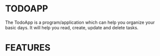 # TODOAPP
The TodoApp is a program/application which can help you organize your basic days.
It will help you read, create, update and delete tasks.

# FEATURES
